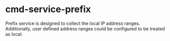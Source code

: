 # cmd-service-prefix
Prefix service is designed to collect the local IP address ranges. Additionally, user defined address ranges could be configured to be treated as local. 
